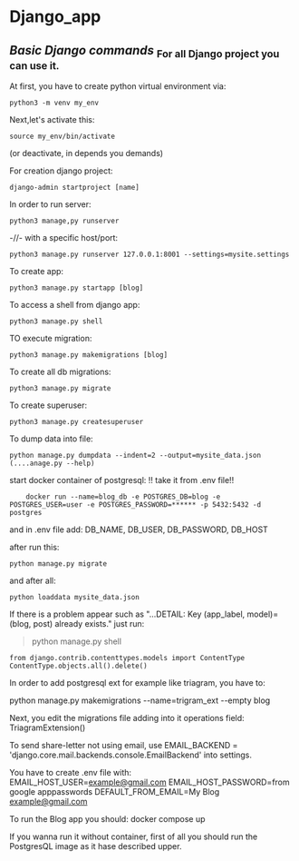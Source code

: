 # Django_app

## _Basic Django commands_ <sub> For all Django project you can use it.</sub>

At first, you have to create python virtual environment via:
```
python3 -m venv my_env
```

Next,let's activate this:
```
source my_env/bin/activate
```
(or deactivate, in depends you demands)

For creation django project:
```
django-admin startproject [name]
```

In order to run server:
```
python3 manage,py runserver
```

-//- with a specific host/port:
```
python3 manage.py runserver 127.0.0.1:8001 --settings=mysite.settings
```

To create app:
```
python3 manage.py startapp [blog]
```

To access a shell from django app:
```
python3 manage.py shell
```

TO execute migration:
```
python3 manage.py makemigrations [blog]
```

To create all db migrations:
```
python3 manage.py migrate
```

To create superuser:
```
python3 manage.py createsuperuser
```

To dump data into file:
```
python manage.py dumpdata --indent=2 --output=mysite_data.json (....anage.py --help)
```

start docker container of postgresql:
!! take it from .env file!!
```
    docker run --name=blog_db -e POSTGRES_DB=blog -e POSTGRES_USER=user -e POSTGRES_PASSWORD=****** -p 5432:5432 -d postgres
```
and in .env file add:
    DB_NAME, DB_USER, DB_PASSWORD, DB_HOST

after run this:
```
python manage.py migrate
```

and after all:
```
python loaddata mysite_data.json
```

If there is a problem appear such as "...DETAIL:  Key (app_label, model)=(blog, post) already exists." just run:
> python manage.py shell
```
from django.contrib.contenttypes.models import ContentType
ContentType.objects.all().delete()
```


In order to add postgresql ext for example like triagram, you have to:

python manage.py makemigrations --name=trigram_ext --empty blog

Next, you edit the migrations file adding into it operations field:
    TriagramExtension()

To send share-letter not using email, use 
EMAIL_BACKEND = 'django.core.mail.backends.console.EmailBackend' into settings.
    
You have to create .env file with:  
EMAIL_HOST_USER=<example@gmail.com>
EMAIL_HOST_PASSWORD=from google apppasswords
DEFAULT_FROM_EMAIL=My Blog <example@gmail.com>

To run the Blog app you should:
    docker compose up

If you wanna run it without container, first of all you should
run the PostgresQL image as it hase described upper.
